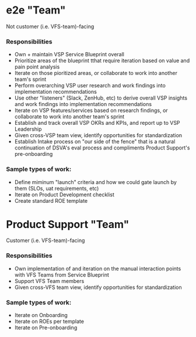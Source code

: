 # e2e "Team"

Not customer (i.e. VFS-team)-facing

### Responsibilities
- Own + maintain VSP Service Blueprint overall
- Prioritize areas of the blueprint tthat require iteration based on value and pain point analysis
- Iterate on those pioritized areas, or collaborate to work into another team's sprint
- Perform overarching VSP user research and work findings into implementation recommendations
- Use other "listeners" (Slack, ZenHub, etc) to derive overall VSP insights and work findings into implementation recommendations
- Iterate on VSP features/services based on research findings, or collaborate to work into another team's sprint
- Establish and track overall VSP OKRs and KPIs, and report up to VSP Leadership
- Given cross-VSP team view, identify opportunities for standardization
- Establish Intake process on "our side of the fence" that is a natural continuation of DSVA's eval process and compliments Product Support's pre-onboarding

### Sample types of work:
- Define miminum "launch" criteria and how we could gate launch by them (SLOs, uat requirements, etc)
- Iterate on Product Development checklist
- Create standard ROE template

# Product Support "Team"

Customer (i.e. VFS-team)-facing

### Responsibilities
- Own implementation of and iteration on the manual interaction points with VFS Teams from Service Blueprint
- Support VFS Team members
- Given cross-VFS team view, identify opportunities for standardization

### Sample types of work:
- Iterate on Onboarding
- Iterate on ROEs per template
- Iterate on Pre-onboarding
